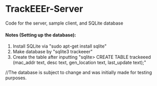 # TrackEEEr-Server
Code for the server, sample client, and SQLite database

#### Notes (Setting up the database):
1. Install SQLite via "sudo apt-get install sqlite"
2. Make database by "sqlite3 trackeeer"
3. Create the table after inputting "sqlite> CREATE TABLE trackeeed (mac_addr text, desc text, gen_location text, last_update text);"

//The database is subject to change and was initially made for testing purposes.
